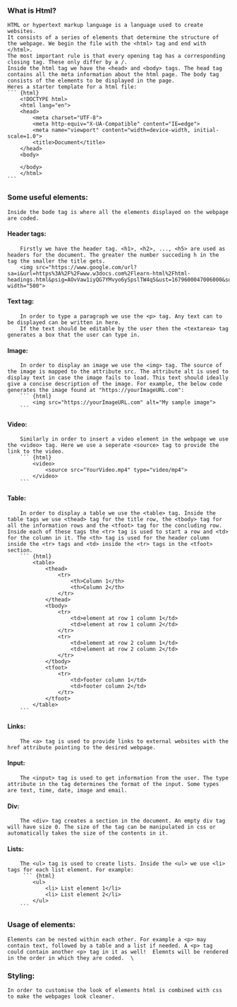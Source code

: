 ### What is Html?
    HTML or hypertext markup language is a language used to create websites.  
    It consists of a series of elements that determine the structure of the webpage. We begin the file with the <html> tag and end with </html>.  
    The most important rule is that every opening tag has a corresponding closing tag. These only differ by a /.  
    Inside the html tag we have the <head> and <body> tags. The head tag contains all the meta information about the html page. The body tag consists of the elements to be displayed in the page.  
    Heres a starter template for a html file:  
    ``` {html}
        <!DOCTYPE html>
        <html lang="en">
        <head>
            <meta charset="UTF-8">
            <meta http-equiv="X-UA-Compatible" content="IE=edge">
            <meta name="viewport" content="width=device-width, initial-scale=1.0">
            <title>Document</title>
        </head>
        <body>

        </body>
        </html>
    ```
### Some useful elements:
    Inside the bode tag is where all the elements displayed on the webpage are coded.  

#### Header tags:
        Firstly we have the header tag. <h1>, <h2>, ..., <h5> are used as headers for the document. The greater the number succeding h in the tag the smaller the title gets.  
        <img src="https://www.google.com/url?sa=i&url=https%3A%2F%2Fwww.w3docs.com%2Flearn-html%2Fhtml-headings.html&psig=AOvVaw1iyQG7YMvyo6ySpslTW4q5&ust=1679600047006000&source=images&cd=vfe&ved=0CBAQjRxqFwoTCKjEp_Oj8P0CFQAAAAAdAAAAABAE" width="500">  
#### Text tag:
        In order to type a paragraph we use the <p> tag. Any text can to be displayed can be written in here.  
        If the text should be editable by the user then the <textarea> tag generates a box that the user can type in.  
#### Image:
        In order to display an image we use the <img> tag. The source of the image is mapped to the attribute src. The attribute alt is used to display text in case the image fails to load. This text should ideally give a concise description of the image. For example, the below code generates the image found at "https://yourImageURL.com":  
        ``` {html}
            <img src="https://yourImageURL.com" alt="My sample image">
        ```
#### Video: 
        Similarly in order to insert a video element in the webpage we use the <video> tag. Here we use a seperate <source> tag to provide the link to the video.  
        ``` {html}
            <video>
                <source src="YourVideo.mp4" type="video/mp4">
            </video>
        ```
#### Table:
        In order to display a table we use the <table> tag. Inside the table tags we use <thead> tag for the title row, the <tbody> tag for all the information rows and the <tfoot> tag for the concluding row. Inside each of these tags the <tr> tag is used to start a row and <td> for the column in it. The <th> tag is used for the header column inside the <tr> tags and <td> inside the <tr> tags in the <tfoot> section.  
        ``` {html}
            <table>
                <thead>
                    <tr>
                        <th>Column 1</th>
                        <th>Column 2</th>
                    </tr>
                </thead>
                <tbody>
                    <tr>
                        <td>element at row 1 column 1</td>
                        <td>element at row 1 column 2</td>
                    </tr>
                    <tr>
                        <td>element at row 2 column 1</td>
                        <td>element at row 2 column 2</td>
                    </tr>
                </tbody>
                <tfoot>
                    <tr>
                        <td>footer column 1</td>
                        <td>footer column 2</td>
                    </tr>
                </tfoot>
            </table>
        ```
#### Links:
        The <a> tag is used to provide links to external websites with the href attribute pointing to the desired webpage.  
#### Input:
        The <input> tag is used to get information from the user. The type attribute in the tag determines the format of the input. Some types are text, time, date, image and email.  
#### Div:
        The <div> tag creates a section in the document. An empty div tag will have size 0. The size of the tag can be manipulated in css or automatically takes the size of the contents in it.
#### Lists:
        The <ul> tag is used to create lists. Inside the <ul> we use <li> tags for each list element. For example:  
         ``` {html}
            <ul>
                <li> List element 1</li>
                <li> List element 2</li>
            </ul>
        ```
### Usage of elements:
    Elements can be nested within each other. For example a <p> may contain text, followed by a table and a list if needed. A <p> tag could contain another <p> tag in it as well!  Elemnts will be rendered in the order in which they are coded.  \
### Styling:
    In order to customise the look of elements html is combined with css to make the webpages look cleaner.